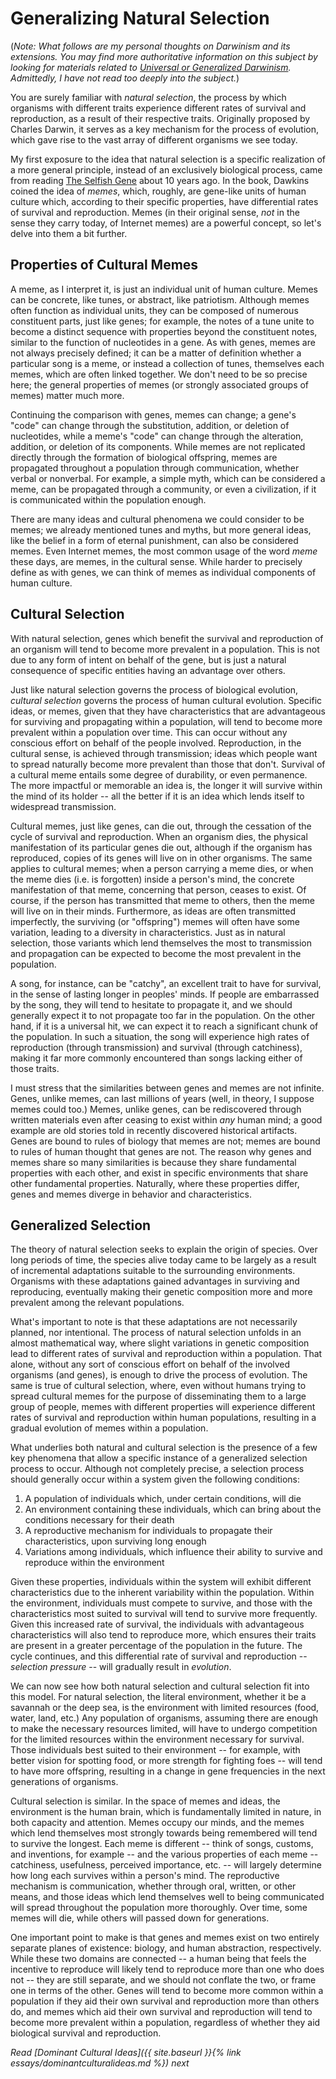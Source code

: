 # Generalizing Natural Selection

(*Note: What follows are my personal thoughts on Darwinism and its extensions. You may find more authoritative information on this subject by looking for materials related to [Universal or Generalized Darwinism](https://en.wikipedia.org/wiki/Universal_Darwinism). Admittedly, I have not read too deeply into the subject.*)

You are surely familiar with *natural selection*, the process by which organisms with different traits experience different rates of survival and reproduction, as a result of their respective traits. Originally proposed by Charles Darwin, it serves as a key mechanism for the process of evolution, which gave rise to the vast array of different organisms we see today.

My first exposure to the idea that natural selection is a specific realization of a more general principle, instead of an exclusively biological process, came from reading [The Selfish Gene](https://en.wikipedia.org/wiki/The_Selfish_Gene) about 10 years ago. In the book, Dawkins coined the idea of *memes*, which, roughly, are gene-like units of human culture which, according to their specific properties, have differential rates of survival and reproduction. Memes (in their original sense, *not* in the sense they carry today, of Internet memes) are a powerful concept, so let's delve into them a bit further.

## Properties of Cultural Memes

A meme, as I interpret it, is just an individual unit of human culture. Memes can be concrete, like tunes, or abstract, like patriotism. Although memes often function as individual units, they can be composed of numerous constituent parts, just like genes; for example, the notes of a tune unite to become a distinct sequence with properties beyond the constituent notes, similar to the function of nucleotides in a gene. As with genes, memes are not always precisely defined; it can be a matter of definition whether a particular song is a meme, or instead a collection of tunes, themselves each memes, which are often linked together. We don't need to be so precise here; the general properties of memes (or strongly associated groups of memes) matter much more.

Continuing the comparison with genes, memes can change; a gene's "code" can change through the substitution, addition, or deletion of nucleotides, while a meme's "code" can change through the alteration, addition, or deletion of its components. While memes are not replicated directly through the formation of biological offspring, memes are propagated throughout a population through communication, whether verbal or nonverbal. For example, a simple myth, which can be considered a meme, can be propagated through a community, or even a civilization, if it is communicated within the population enough.

There are many ideas and cultural phenomena we could consider to be memes; we already mentioned tunes and myths, but more general ideas, like the belief in a form of eternal punishment, can also be considered memes. Even Internet memes, the most common usage of the word *meme* these days, are memes, in the cultural sense. While harder to precisely define as with genes, we can think of memes as individual components of human culture.

## Cultural Selection

With natural selection, genes which benefit the survival and reproduction of an organism will tend to become more prevalent in a population. This is not due to any form of intent on behalf of the gene, but is just a natural consequence of specific entities having an advantage over others. 

Just like natural selection governs the process of biological evolution, *cultural selection* governs the process of human cultural evolution. Specific ideas, or memes, given that they have characteristics that are advantageous for surviving and propagating within a population, will tend to become more prevalent within a population over time. This can occur without any conscious effort on behalf of the people involved. Reproduction, in the cultural sense, is achieved through transmission; ideas which people want to spread naturally become more prevalent than those that don't. Survival of a cultural meme entails some degree of durability, or even permanence. The more impactful or memorable an idea is, the longer it will survive within the mind of its holder -- all the better if it is an idea which lends itself to widespread transmission.

Cultural memes, just like genes, can die out, through the cessation of the cycle of survival and reproduction. When an organism dies, the physical manifestation of its particular genes die out, although if the organism has reproduced, copies of its genes will live on in other organisms. The same applies to cultural memes; when a person carrying a meme dies, or when the meme dies (i.e. is forgotten) inside a person's mind, the concrete manifestation of that meme, concerning that person, ceases to exist. Of course, if the person has transmitted that meme to others, then the meme will live on in their minds. Furthermore, as ideas are often transmitted imperfectly, the surviving (or "offspring") memes will often have some variation, leading to a diversity in characteristics. Just as in natural selection, those variants which lend themselves the most to transmission and propagation can be expected to become the most prevalent in the population.

A song, for instance, can be "catchy", an excellent trait to have for survival, in the sense of lasting longer in peoples' minds. If people are embarrassed by the song, they will tend to hesitate to propagate it, and we should generally expect it to not propagate too far in the population. On the other hand, if it is a universal hit, we can expect it to reach a significant chunk of the population. In such a situation, the song will experience high rates of reproduction (through transmission) and survival (through catchiness), making it far more commonly encountered than songs lacking either of those traits.

I must stress that the similarities between genes and memes are not infinite. Genes, unlike memes, can last millions of years (well, in theory, I suppose memes could too.) Memes, unlike genes, can be rediscovered through written materials even after ceasing to exist within *any* human mind; a good example are old stories told in recently discovered historical artifacts. Genes are bound to rules of biology that memes are not; memes are bound to rules of human thought that genes are not. The reason why genes and memes share so many similarities is because they share fundamental properties with each other, and exist in specific environments that share other fundamental properties. Naturally, where these properties differ, genes and memes diverge in behavior and characteristics.

## Generalized Selection

The theory of natural selection seeks to explain the origin of species. Over long periods of time, the species alive today came to be largely as a result of incremental adaptations suitable to the surrounding environments. Organisms with these adaptations gained advantages in surviving and reproducing, eventually making their genetic composition more and more prevalent among the relevant populations.

What's important to note is that these adaptations are not necessarily planned, nor intentional. The process of natural selection unfolds in an almost mathematical way, where slight variations in genetic composition lead to different rates of survival and reproduction within a population. That alone, without any sort of conscious effort on behalf of the involved organisms (and genes), is enough to drive the process of evolution. The same is true of cultural selection, where, even without humans trying to spread cultural memes for the purpose of disseminating them to a large group of people, memes with different properties will experience different rates of survival and reproduction within human populations, resulting in a gradual evolution of memes within a population.

What underlies both natural and cultural selection is the presence of a few key phenomena that allow a specific instance of a generalized selection process to occur. Although not completely precise, a selection process should generally occur within a system given the following conditions:

1. A population of individuals which, under certain conditions, will die
2. An environment containing these individuals, which can bring about the conditions necessary for their death
3. A reproductive mechanism for individuals to propagate their characteristics, upon surviving long enough
4. Variations among individuals, which influence their ability to survive and reproduce within the environment

Given these properties, individuals within the system will exhibit different characteristics due to the inherent variability within the population. Within the environment, individuals must compete to survive, and those with the characteristics most suited to survival will tend to survive more frequently. Given this increased rate of survival, the individuals with advantageous characteristics will also tend to reproduce more, which ensures their traits are present in a greater percentage of the population in the future. The cycle continues, and this differential rate of survival and reproduction -- *selection pressure* -- will gradually result in *evolution*.

We can now see how both natural selection and cultural selection fit into this model. For natural selection, the literal environment, whether it be a savannah or the deep sea, is the environment with limited resources (food, water, land, etc.) Any population of organisms, assuming there are enough to make the necessary resources limited, will have to undergo competition for the limited resources within the environment necessary for survival. Those individuals best suited to their environment -- for example, with better vision for spotting food, or more strength for fighting foes -- will tend to have more offspring, resulting in a change in gene frequencies in the next generations of organisms.

Cultural selection is similar. In the space of memes and ideas, the environment is the human brain, which is fundamentally limited in nature, in both capacity and attention. Memes occupy our minds, and the memes which lend themselves most strongly towards being remembered will tend to survive the longest. Each meme is different -- think of songs, customs, and inventions, for example -- and the various properties of each meme -- catchiness, usefulness, perceived importance, etc. -- will largely determine how long each survives within a person's mind. The reproductive mechanism is communication, whether through oral, written, or other means, and those ideas which lend themselves well to being communicated will spread throughout the population more thoroughly. Over time, some memes will die, while others will passed down for generations.

One important point to make is that genes and memes exist on two entirely separate planes of existence: biology, and human abstraction, respectively. While these two domains are connected -- a human being that feels the incentive to reproduce will likely tend to reproduce more than one who does not -- they are still separate, and we should not conflate the two, or frame one in terms of the other. Genes will tend to become more common within a population if they aid their own survival and reproduction more than others do, and memes which aid their own survival and reproduction will tend to become more prevalent within a population, regardless of whether they aid biological survival and reproduction.


*Read [Dominant Cultural Ideas]({{ site.baseurl }}{% link essays/dominantculturalideas.md %}) next*
